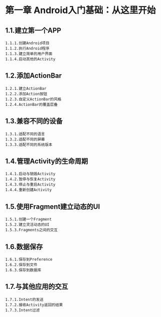# 第一章 Android入门基础：从这里开始
## 1.1.建立第一个APP
    1.1.1.创建Android项目
    1.1.2.执行Android程序
    1.1.3.建立简单的用户界面
    1.1.4.启动其他的Activity
## 1.2.添加ActionBar
    1.2.1.建立ActionBar
    1.2.2.添加Action按钮
    1.2.3.自定义ActionBar的风格
    1.2.4.ActionBar的覆盖层叠
## 1.3.兼容不同的设备
    1.3.1.适配不同的语言
    1.3.2.适配不同的屏幕
    1.3.3.适配不同的系统版本
## 1.4.管理Activity的生命周期
    1.4.1.启动与销毁Activity
    1.4.2.暂停与恢复Activity
    1.4.3.停止与重启Activity
    1.4.4.重新创建Activity
## 1.5.使用Fragment建立动态的UI
    1.5.1.创建一个Fragment
    1.5.2.建立灵活动态的UI
    1.5.3.Fragments之间的交互
## 1.6.数据保存
    1.6.1.保存到Preference
    1.6.2.保存到文件
    1.6.3.保存到数据库
## 1.7.与其他应用的交互
    1.7.1.Intent的发送
    1.7.2.接收Activity返回的结果
    1.7.3.Intent过滤